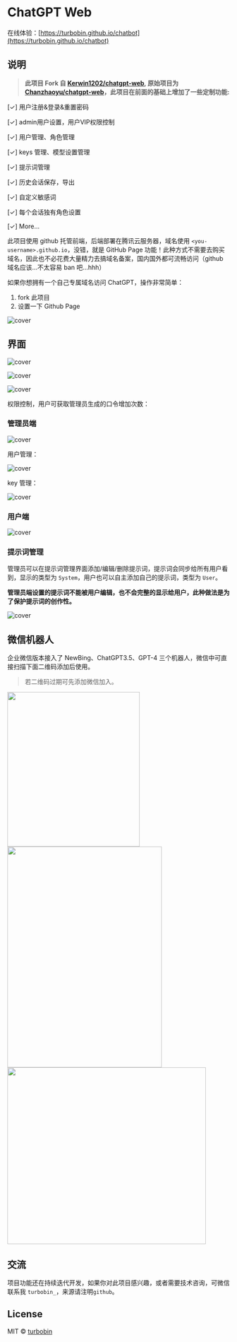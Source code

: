 # ChatGPT Web

在线体验：[https://turbobin.github.io/chatbot](https://turbobin.github.io/chatbot)

## 说明

> **此项目 Fork 自 [Kerwin1202/chatgpt-web](https://github.com/Kerwin1202/chatgpt-web), 原始项目为 [Chanzhaoyu/chatgpt-web](https://github.com/Chanzhaoyu/chatgpt-web)，此项目在前面的基础上增加了一些定制功能:**

[✓] 用户注册&登录&重置密码

[✓] admin用户设置，用户VIP权限控制

[✓] 用户管理、角色管理

[✓] keys 管理、模型设置管理

[✓] 提示词管理

[✓] 历史会话保存，导出

[✓] 自定义敏感词

[✓] 每个会话独有角色设置

[✓]  More...



此项目使用 github 托管前端，后端部署在腾讯云服务器，域名使用 `<you-username>.github.io`，没错，就是 GitHub Page 功能！此种方式不需要去购买域名，因此也不必花费大量精力去搞域名备案，国内国外都可流畅访问（github 域名应该...不太容易 ban 吧...hhh）



如果你想拥有一个自己专属域名访问 ChatGPT，操作非常简单：

1. fork 此项目
2. 设置一下 Github Page

![cover](https://turbobin.github.io/chatbot/images/github_page.png)

## 界面

![cover](https://turbobin.github.io/chatbot/images/pic_1.png)

![cover](https://turbobin.github.io/chatbot/images/pic_10.png)

![cover](https://turbobin.github.io/chatbot/images/pic_3.png)

权限控制，用户可获取管理员生成的口令增加次数：

### 管理员端

![cover](https://turbobin.github.io/chatbot/images/pic_6.png)

用户管理：

![cover](https://turbobin.github.io/chatbot/images/pic_7.png)

key 管理：

![cover](https://turbobin.github.io/chatbot/images/pic_8.png)

### 用户端

![cover](https://turbobin.github.io/chatbot/images/pic_4.png)

### 提示词管理

管理员可以在提示词管理界面添加/编辑/删除提示词，提示词会同步给所有用户看到，显示的类型为 `System`，用户也可以自主添加自己的提示词，类型为 `User`。

**管理员端设置的提示词不能被用户编辑，也不会完整的显示给用户，此种做法是为了保护提示词的创作性。**

![cover](https://turbobin.github.io/chatbot/images/pic_9.png)



## 微信机器人

企业微信版本接入了 NewBing、ChatGPT3.5、GPT-4 三个机器人，微信中可直接扫描下面二维码添加后使用。

> 若二维码过期可先添加微信加入。

<div align=left>
	<img src="https://turbobin.github.io/chatbot/images/qrcode_258.png" width="300" height="350"/>
</div>
<div align=left>
	<img src="https://turbobin.github.io/chatbot/images/pic_11.jpg" width="350" height="500"/>
    <img src="https://turbobin.github.io/chatbot/images/pic_12.jpg" width="450" height="400"/>
</div>




## 交流

项目功能还在持续迭代开发，如果你对此项目感兴趣，或者需要技术咨询，可微信联系我 `turbobin_`，来源请注明`github`。



## License

MIT © [turbobin](./license)